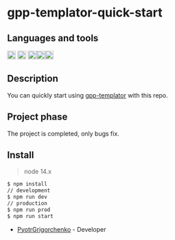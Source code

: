 # gpp-templator-quick-start

## Languages and tools

<img src="https://upload.wikimedia.org/wikipedia/commons/3/3b/Javascript_Logo.png" width=20 height=20 alt="JavaScript"/>  <img src="https://upload.wikimedia.org/wikipedia/commons/thumb/4/4c/Typescript_logo_2020.svg/1024px-Typescript_logo_2020.svg.png" width=20 height=20 alt="TypeScript"/>  <img src="https://upload.wikimedia.org/wikipedia/commons/6/61/HTML5_logo_and_wordmark.svg" width=20 height=20 alt="HTML 5"/><img src="https://upload.wikimedia.org/wikipedia/commons/3/3d/CSS.3.svg" width=20 height=20 alt="CSS"/><img src="https://github.com/webpack/media/blob/master/logo/icon-square-big.svg" width=20 height=20 alt="webpack"/>

## Description

You can quickly start using [gpp-templator](https://www.npmjs.com/package/gpp-templator) with this repo.

## Project phase

The project is completed, only bugs fix.

## Install

> node 14.x

```bash
$ npm install
// development
$ npm run dev
// production
$ npm run prod
$ npm run start
```
* [PyotrGrigorchenko](https://github.com/PyotrGrogorchenko) - Developer
